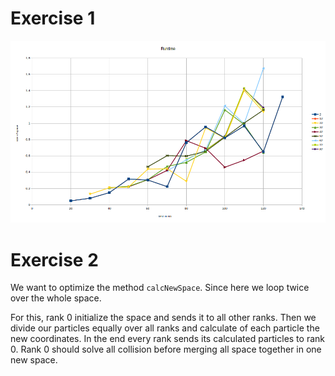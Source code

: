 # Exercise 1

![Runtime](./runtime.png)

# Exercise 2

We want to optimize the method ``calcNewSpace``. Since here we loop twice over the whole space.

For this, rank 0 initialize the space and sends it to all other ranks.
Then we divide our particles equally over all ranks and calculate of each particle the new coordinates.
In the end every rank sends its calculated particles to rank 0.
Rank 0 should solve all collision before merging all space together in one new space.
